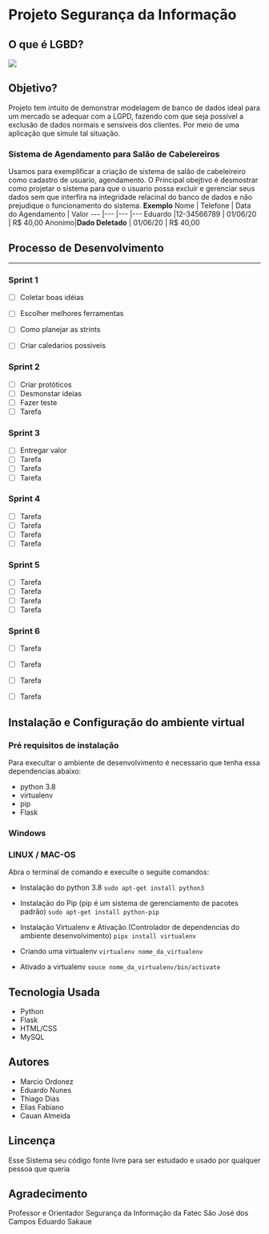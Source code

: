 # Projeto Segurança da Informação

## O que é LGBD?
[![](http://img.youtube.com/vi/y7SamL2wYSc/0.jpg)](http://www.youtube.com/watch?v=y7SamL2wYSc "O que é LGPD?")

## Objetivo?
Projeto tem intuito de demonstrar modelagem de banco de dados ideal para um mercado se adequar com a LGPD, fazendo com que seja possível a exclusão de dados normais e sensiveis dos clientes. Por meio de uma aplicação que simule tal situação.

### Sistema de Agendamento para Salão de Cabelereiros
Usamos para exemplificar a criação de sistema de salão de cabeleireiro como cadastro de usuario, agendamento. O Principal obejtivo é desmostrar como projetar o sistema para que o usuario possa excluir e gerenciar seus dados sem que interfira na integridade relacinal do banco de dados e não prejudique o funcionamento do sistema.
**Exemplo**
Nome | Telefone | Data do Agendamento | Valor
--- |--- |--- |---
Eduardo |12-34566789 | 01/06/20 | R$ 40,00
Anonimo|**Dado Deletado** | 01/06/20 | R$ 40,00


## Processo de Desenvolvimento
---
### Sprint 1
 - [ ] Coletar boas idéias 
 - [ ] Escolher melhores ferramentas
 - [ ] Como planejar as strints
 - [ ] Criar caledarios possiveis
 
 
### Sprint 2
- [ ] Criar protóticos
- [ ] Desmonstar ideias
- [ ] Fazer teste
- [ ] Tarefa

### Sprint 3
- [ ] Entregar valor
- [ ] Tarefa
- [ ] Tarefa
- [ ] Tarefa

### Sprint 4
- [ ] Tarefa
- [ ] Tarefa
- [ ] Tarefa
- [ ] Tarefa

### Sprint 5
- [ ] Tarefa
- [ ] Tarefa
- [ ] Tarefa
- [ ] Tarefa

### Sprint 6
- [ ] Tarefa
- [ ] Tarefa
- [ ] Tarefa
- [ ] Tarefa


## Instalação e Configuração do ambiente virtual

### Pré requisitos de instalação

Para execultar o ambiente de desenvolvimento é necessario que tenha essa dependencias abaixo: 

* python 3.8
* virtualenv
* pip
* Flask

### Windows


### LINUX / MAC-OS

Abra o terminal de comando e execulte o seguite comandos:

* Instalação do python 3.8
`sudo apt-get install python3`

* Instalação do Pip (pip é um sistema de gerenciamento de pacotes padrão)
 `sudo apt-get install python-pip`

* Instalação Virtualenv e Ativação (Controlador de dependencias do ambiente desenvolvimento)
`pipx install virtualenv`

* Criando uma virtualenv 
`virtualenv nome_da_virtualenv`

* Ativado a virtualenv
`souce nome_da_virtualenv/bin/activate`



## Tecnologia Usada

* Python 
* Flask
* HTML/CSS
* MySQL

## Autores 

* Marcio Ordonez 
* Eduardo Nunes 
* Thiago Dias
* Elias Fabiano
* Cauan Almeida



## Lincença 
Esse Sistema seu código fonte livre para ser estudado  e usado por qualquer pessoa que queria


## Agradecimento 
Professor e Orientador  Segurança da Informação da Fatec São José dos Campos
Eduardo Sakaue 









